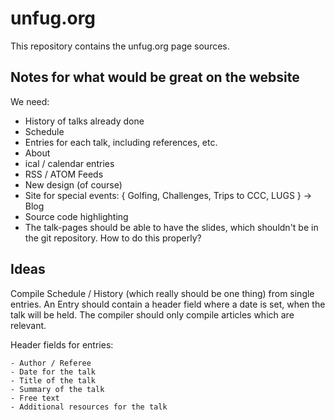 # unfug.org

This repository contains the unfug.org page sources.

## Notes for what would be great on the website

We need:

* History of talks already done
* Schedule
* Entries for each talk, including references, etc.
* About
* ical / calendar entries
* RSS / ATOM Feeds
* New design (of course)
* Site for special events: { Golfing, Challenges, Trips to CCC, LUGS } -> Blog
* Source code highlighting
* The talk-pages should be able to have the slides, which shouldn't be in the
  git repository. How to do this properly?

## Ideas

Compile Schedule / History (which really should be one thing) from single
entries. An Entry should contain a header field where a date is set, when the
talk will be held. The compiler should only compile articles which are
relevant.

Header fields for entries:

    - Author / Referee
    - Date for the talk
    - Title of the talk
    - Summary of the talk
    - Free text
    - Additional resources for the talk

